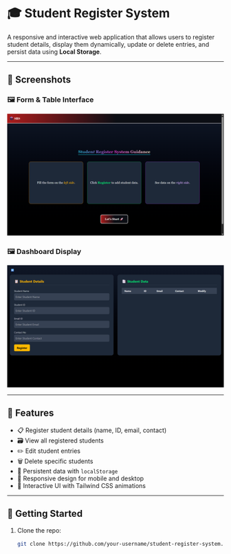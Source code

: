 # 🎓 Student Register System

A responsive and interactive web application that allows users to register student details, display them dynamically, update or delete entries, and persist data using **Local Storage**.

---

## 📸 Screenshots

### 🖼️ Form & Table Interface
![Student Form Screenshot](./assets/home.png)

### 🖼️ Dashboard Display
![Dashboard Screenshot](./assets/dashboard.png)

---

## 🔧 Features

- 📋 Register student details (name, ID, email, contact)
- 🗃️ View all registered students
- ✏️ Edit student entries
- 🗑️ Delete specific students
- 💾 Persistent data with `localStorage`
- 📱 Responsive design for mobile and desktop
- 🎨 Interactive UI with Tailwind CSS animations

---

## 🚀 Getting Started

1. Clone the repo:
   ```bash
   git clone https://github.com/your-username/student-register-system.git
